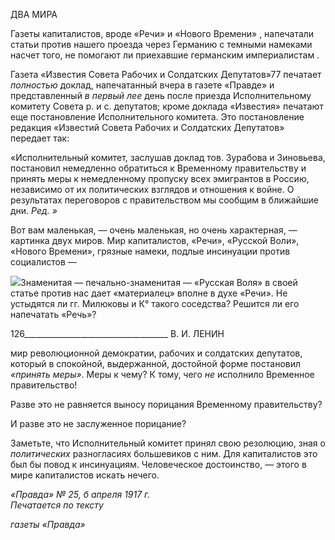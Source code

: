 ДВА МИРА

Газеты капиталистов, вроде «Речи» и «Нового Времени» , напечатали статьи против нашего проезда через Германию с темными намеками насчет того, не помогают ли приехавшие германским империалистам .

Газета «Известия Совета Рабочих и Солдатских Депутатов»77 печатает _полностью_ доклад, напечатанный вчера в газете «Правде» и представленный _в первый лее_ день после приезда Исполнительному комитету Совета р. и с. депутатов; кроме доклада «Известия» печатают еще постановление Исполнительного комитета. Это постановле­ние редакция «Известий Совета Рабочих и Солдатских Депутатов» передает так:

«Исполнительный комитет, заслушав доклад тов. Зурабова и Зиновьева, постановил немедленно об­ратиться к Временному правительству и принять меры к немедленному пропуску всех эмигрантов в Рос­сию, независимо от их политических взглядов и отношения к войне. О результатах переговоров с прави­тельством мы сообщим в ближайшие дни. _Ред. »_

Вот вам маленькая, — очень маленькая, но очень характерная, — картинка двух ми­ров. Мир капиталистов, «Речи», «Русской Воли», «Нового Времени», грязные намеки, подлые инсинуации против социалистов —

![](file:///C:/Users/bot32/AppData/Local/Temp/msohtmlclip1/01/clip_image001.png)Знаменитая — печально-знаменитая — «Русская Воля» в своей статье против нас дает «материалец» вполне в духе «Речи». Не устыдятся ли гг. Милюковы и К° такого соседства? Решится ли его напечатать «Речь»?

  

126____________________________________ В. И. ЛЕНИН

мир революционной демократии, рабочих и солдатских депутатов, который в спокой­ной, выдержанной, достойной форме постановил _«принять меры»._ Меры к чему? К то­му, чего _не_ исполнило Временное правительство!

Разве это не равняется выносу порицания Временному правительству?

И разве это не заслуженное порицание?

Заметьте, что Исполнительный комитет принял свою резолюцию, зная о _политиче­ских_ разногласиях большевиков с ним. Для капиталистов это был бы повод к инсинуа­циям. Человеческое достоинство, — этого в мире капиталистов искать нечего.

_«Правда» № 25, б апреля 1917 г.                                                            Печатается по тексту_

_газеты «Правда»_